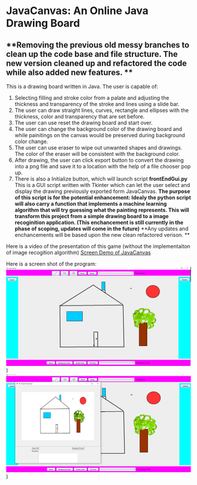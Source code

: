# JavaCanvas: An Online Java Drawing Board
## **Removing the previous old messy branches to clean up the code base and file structure. The new version cleaned up and refactored the code while also added new features. **

This is a drawing board written in Java. 
The user is capable of:
1. Selecting filling and stroke color from a palate and adjusting the thickness and transparency of the stroke and lines using a slide bar. 
2. The user can draw straight lines, curves, rectangle and ellipses with the thickness, color and transparency that are set before.
3. The user can use reset the drawing board and start over.
4. The user can change the background color of the drawing board and while painitings on the canvas would be preserved during background color change.
5. The user can use eraser to wipe out unwanted shapes and drawings. The color of the eraser will be consistent with the background color.
6. After drawing, the user can click export button to convert the drawing into a png file and save it to a location with the help of a file chooser pop up.
7. There is also a Initialize button, which will launch script **frontEndGui.py** 
This is a GUI script written with Tkinter which can let the user select and display the drawing previously exported form JavaCanvas.
**The purpose of this script is for the potential enhancement: Idealy the python script will also carry a function that implements a machine learning algorithm that will try guessing what the painting represents. This will transform this project from a simple drawing board to a image recoginition application.  (This enchancement is still currently in the phase of scoping, updates will come in the future)**
 **Any updates and enchancements will be based upon the new clean refactored verison. **

Here is a video of the presentation of this game (without the implementaiton of image recogition algorithm)
[Screen Demo of JavaCanvas](https://youtu.be/V9NpbfxRACI) <br>


Here is a screen shot of the program:
![](Demo_Pics/demo_pic_JavaCanvas.png))
![](Demo_Pics/demo_pic_JavaCanvas2.png))